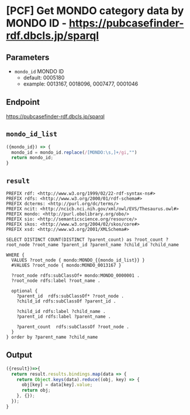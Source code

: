 # [PCF] Get MONDO category data by MONDO ID - https://pubcasefinder-rdf.dbcls.jp/sparql
## Parameters
* `mondo_id` MONDO ID
  * default: 0005180
  * example: 0013167, 0018096, 0007477, 0001046

## Endpoint
https://pubcasefinder-rdf.dbcls.jp/sparql

## `mondo_id_list`
```javascript
({mondo_id}) => {
  mondo_id = mondo_id.replace(/[MONDO:\s,]+/gi,"")
  return mondo_id;
}
```

## `result` 
```sparql
PREFIX rdf: <http://www.w3.org/1999/02/22-rdf-syntax-ns#>
PREFIX rdfs: <http://www.w3.org/2000/01/rdf-schema#>
PREFIX dcterms: <http://purl.org/dc/terms/>
PREFIX ncit: <http://ncicb.nci.nih.gov/xml/owl/EVS/Thesaurus.owl#>
PREFIX mondo: <http://purl.obolibrary.org/obo/>
PREFIX sio: <http://semanticscience.org/resource/>
PREFIX skos: <http://www.w3.org/2004/02/skos/core#>
PREFIX xsd: <http://www.w3.org/2001/XMLSchema#>

SELECT DISTINCT COUNT(DISTINCT ?parent_count) as ?root_count ?root_node ?root_name ?parent_id ?parent_name ?child_id ?child_name

WHERE {
  VALUES ?root_node { mondo:MONDO_{{mondo_id_list}} }
  #VALUES ?root_node { mondo:MONDO_0013167 }

  ?root_node rdfs:subClassOf+ mondo:MONDO_0000001 .
  ?root_node rdfs:label ?root_name .

  optional {
    ?parent_id  rdfs:subClassOf* ?root_node .
    ?child_id rdfs:subClassOf ?parent_id .

    ?child_id rdfs:label ?child_name .
    ?parent_id rdfs:label ?parent_name .

    ?parent_count  rdfs:subClassOf ?root_node .
  }
} order by ?parent_name ?child_name

```
## Output
```javascript
({result})=>{ 
  return result.results.bindings.map(data => {
    return Object.keys(data).reduce((obj, key) => {
      obj[key] = data[key].value;
      return obj;
    }, {});
  });
}
```